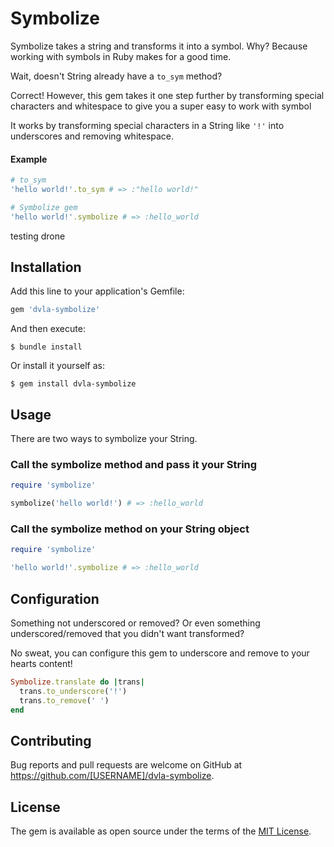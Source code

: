 # Symbolize

Symbolize takes a string and transforms it into a symbol. Why? Because working with symbols in Ruby makes for a 
good time.

Wait, doesn't String already have a `to_sym` method?

Correct! However, this gem takes it one step further by transforming special characters and whitespace to give you a 
super easy to work with symbol

It works by transforming special characters in a String like `'!'` into underscores and removing whitespace.

#### Example

```ruby
# to_sym
'hello world!'.to_sym # => :"hello world!"

# Symbolize gem
'hello world!'.symbolize # => :hello_world
```

testing drone
## Installation

Add this line to your application's Gemfile:

```ruby
gem 'dvla-symbolize'
```

And then execute:

    $ bundle install

Or install it yourself as:

    $ gem install dvla-symbolize

## Usage

There are two ways to symbolize your String.

### Call the symbolize method and pass it your String
```ruby
require 'symbolize'

symbolize('hello world!') # => :hello_world
```

### Call the symbolize method on your String object
```ruby
require 'symbolize'

'hello world!'.symbolize # => :hello_world
```

## Configuration

Something not underscored or removed? Or even something underscored/removed that you didn't want transformed? 

No sweat, you can configure this gem to underscore and remove to your hearts content!

```ruby
Symbolize.translate do |trans|
  trans.to_underscore('!')
  trans.to_remove(' ')
end
```

## Contributing

Bug reports and pull requests are welcome on GitHub at https://github.com/[USERNAME]/dvla-symbolize.


## License

The gem is available as open source under the terms of the [MIT License](https://opensource.org/licenses/MIT).
